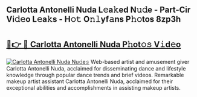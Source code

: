 ## Carlotta Antonelli Nuda L𝚎a𝚔ed N𝚞𝚍e - Part-Cir Vi𝚍𝚎o L𝚎a𝚔s - H𝚘𝚝 O𝚗𝚕yf𝚊ns P𝚑𝚘tos 8zp3h

# <h2><a href="http://kf3kax.oniu.top/?m=Carlotta+Antonelli+Nuda">🔗👉 🔴 Carlotta Antonelli Nuda P𝚑ot𝚘𝚜 V𝚒d𝚎o</a></h2>

[![Carlotta Antonelli Nuda Nu𝚍e𝚜](https://i.imgur.com/0qMVB7G.gif)](http://kf3kax.oniu.top/?m=Carlotta+Antonelli+Nuda)
Web-based artist and amusement giver Carlotta Antonelli Nuda, acclaimed for disseminating dance and lifestyle knowledge through popular dance trends and brief videos. Remarkable makeup artist assistant Carlotta Antonelli Nuda, acclaimed for their exceptional abilities and accomplishments in assisting makeup artists.  
